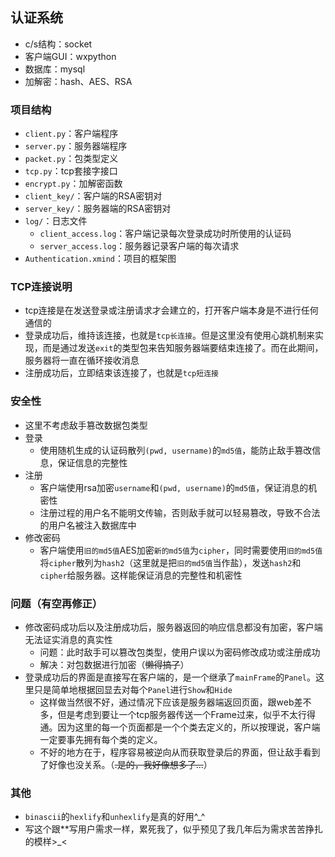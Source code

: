 
## 认证系统
- c/s结构：socket
- 客户端GUI：wxpython
- 数据库：mysql
- 加解密：hash、AES、RSA

### 项目结构

- `client.py`：客户端程序
- `server.py`：服务器端程序
- `packet.py`：包类型定义
- `tcp.py`：tcp套接字接口
- `encrypt.py`：加解密函数
- `client_key/`：客户端的RSA密钥对
- `server_key/`：服务器端的RSA密钥对
- `log/`：日志文件
  - `client_access.log`：客户端记录每次登录成功时所使用的认证码
  - `server_access.log`：服务器记录客户端的每次请求
- `Authentication.xmind`：项目的框架图

### TCP连接说明
- tcp连接是在发送登录或注册请求才会建立的，打开客户端本身是不进行任何通信的
- 登录成功后，维持该连接，也就是`tcp长连接`。但是这里没有使用心跳机制来实现，而是通过发送`exit`的类型包来告知服务器端要结束连接了。而在此期间，服务器将一直在循环接收消息
- 注册成功后，立即结束该连接了，也就是`tcp短连接`

### 安全性
- 这里不考虑敌手篡改数据包类型
- 登录
  - 使用随机生成的认证码散列`(pwd, username)`的`md5值`，能防止敌手篡改信息，保证信息的完整性
- 注册
  - 客户端使用rsa加密`username`和`(pwd, username)`的`md5值`，保证消息的机密性
  - 注册过程的用户名不能明文传输，否则敌手就可以轻易篡改，导致不合法的用户名被注入数据库中
- 修改密码
  - 客户端使用`旧的md5值`AES加密`新的md5值`为`cipher`，同时需要使用`旧的md5值`将`cipher`散列为`hash2`（这里就是把`旧的md5值`当作盐），发送`hash2`和`cipher`给服务器。这样能保证消息的完整性和机密性

### 问题（有空再修正）

- 修改密码成功后以及注册成功后，服务器返回的响应信息都没有加密，客户端无法证实消息的真实性
  - 问题：此时敌手可以篡改包类型，使用户误以为密码修改成功或注册成功
  - 解决：对包数据进行加密（~~懒得搞了~~）
- 登录成功后的界面是直接写在客户端的，是一个继承了`mainFrame`的`Panel`。这里只是简单地根据回显去对每个`Panel`进行`Show`和`Hide`
  - 这样做当然很不好，通过情况下应该是服务器端返回页面，跟web差不多，但是考虑到要让一个tcp服务器传送一个Frame过来，似乎不太行得通。因为这里的每一个页面都是一个个类去定义的，所以按理说，客户端一定要事先拥有每个类的定义。
  - 不好的地方在于，程序容易被逆向从而获取登录后的界面，但让敌手看到了好像也没关系。（~~.是的，我好像想多了...~~）

  


### 其他
- `binascii`的`hexlify`和`unhexlify`是真的好用^_^
- 写这个跟**写用户需求一样，累死我了，似乎预见了我几年后为需求苦苦挣扎的模样>_<